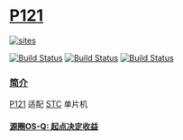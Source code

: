 ﻿# [P121](https://github.com/OS-Q/P121)

[![sites](http://182.61.61.133/link/resources/OSQ.png)](http://www.OS-Q.com)

[![Build Status](https://github.com/OS-Q/P121/workflows/CI/badge.svg)](https://github.com/OS-Q/P121/actions/workflows/CI.yml)
[![Build Status](https://circleci.com/gh/OS-Q/P121.svg?style=svg)](https://circleci.com/gh/OS-Q/P121)
[![Build Status](https://cloud.drone.io/api/badges/OS-Q/P121/status.svg)](https://cloud.drone.io/OS-Q/P121)

### [简介](https://github.com/OS-Q/P121/wiki)

[P121](https://github.com/OS-Q/P121) 适配 [STC](http://stcmcudata.com/) 单片机

#### [源圈OS-Q: 起点决定收益](http://www.OS-Q.com)

